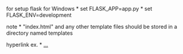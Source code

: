 for setup flask for Windows
    * set FLASK_APP=app.py
    * set FLASK_ENV=development

note
    * "index.html" and any other template files should be stored in a directory named templates

hyperlink ex.
    * <a href="{{ url_for('function')}}"> ... </a>
